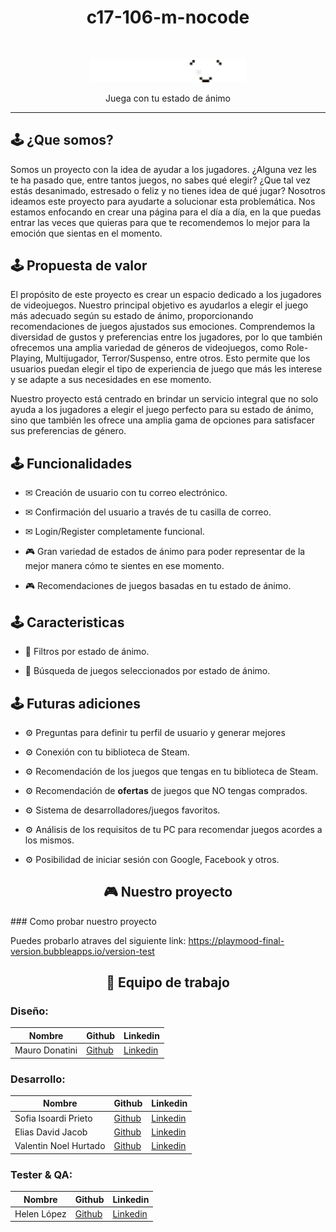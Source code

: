 <h1 align="center">c17-106-m-nocode</h1>
<br/>

<p align="center">
  <img src="logos/Logo Playmood.png" alt="Logo del proyecto" width="250">
</p>
<p align="center">Juega con tu estado de ánimo</p>



--------------
## 🕹 ¿Que somos?

Somos un proyecto con la idea de ayudar a los jugadores. ¿Alguna vez les te ha pasado que, entre tantos juegos, no sabes qué elegir? ¿Que tal vez estás desanimado, estresado o feliz y no tienes idea de qué jugar? Nosotros ideamos este proyecto para ayudarte a solucionar esta problemática. Nos estamos enfocando en crear una página para el día a día, en la que puedas entrar las veces que quieras para que te recomendemos lo mejor para la emoción que sientas en el momento.

## 🕹 Propuesta de valor

El propósito de este proyecto es crear un espacio dedicado a los jugadores de videojuegos. Nuestro principal objetivo es ayudarlos a elegir el juego más adecuado según su estado de ánimo, proporcionando recomendaciones de juegos ajustados sus emociones.
Comprendemos la diversidad de gustos y preferencias entre los jugadores, por lo que también ofrecemos una amplia variedad de géneros de videojuegos, como Role-Playing, Multijugador, Terror/Suspenso, entre otros. Esto permite que los usuarios puedan elegir el tipo de experiencia de juego que más les interese y se adapte a sus necesidades en ese momento. 

Nuestro proyecto está centrado en brindar un servicio integral que no solo ayuda a los jugadores a elegir el juego perfecto para su estado de ánimo, sino que también les ofrece una amplia gama de opciones para satisfacer sus preferencias de género.

## 🕹 Funcionalidades

- ✉ Creación de usuario con tu correo electrónico.

- ✉ Confirmación del usuario a través de tu casilla de correo.

- ✉ Login/Register completamente funcional.

- 🎮 Gran variedad de estados de ánimo para poder representar de la mejor manera cómo te sientes en ese momento.

- 🎮 Recomendaciones de juegos basadas en tu estado de ánimo.

## 🕹 Caracteristicas

- 🔧 Filtros por estado de ánimo.

- 🔧 Búsqueda de juegos seleccionados por estado de ánimo.

## 🕹 Futuras adiciones

- ⚙ Preguntas para definir tu perfil de usuario y generar mejores 

- ⚙ Conexión con tu biblioteca de Steam.
  
- ⚙ Recomendación de los juegos que tengas en tu biblioteca de Steam.
  
- ⚙ Recomendación de **ofertas** de juegos que NO tengas comprados.

- ⚙ Sistema de desarrolladores/juegos favoritos.
  
- ⚙ Análisis de los requisitos de tu PC para recomendar juegos acordes a los mismos.
  
- ⚙ Posibilidad de iniciar sesión con Google, Facebook y otros.

<h2 align="center">🎮 Nuestro proyecto</h2>
### Como probar nuestro proyecto

Puedes probarlo atraves del siguiente link:
https://playmood-final-version.bubbleapps.io/version-test

<h2 align="center">💼 Equipo de trabajo</h2>

### Diseño:
| Nombre   | Github                                  | Linkedin                                |
|----------|-----------------------------------------|-----------------------------------------|
| Mauro Donatini | [Github](enlace/al/perfil/github)    | [Linkedin](enlace/al/perfil/linkedin)|


### Desarrollo:
| Nombre   | Github                                  | Linkedin                                |
|----------|-----------------------------------------|-----------------------------------------|
| Sofia Isoardi Prieto | [Github](enlace/al/perfil/github)    | [Linkedin](enlace/al/perfil/linkedin)|
| Elias David Jacob | [Github](enlace/al/perfil/github)    | [Linkedin](enlace/al/perfil/linkedin)|
| Valentin Noel Hurtado | [Github](enlace/al/perfil/github)    | [Linkedin](enlace/al/perfil/linkedin)|

### Tester & QA:
| Nombre   | Github                                  | Linkedin                                |
|----------|-----------------------------------------|-----------------------------------------|
| Helen López | [Github](enlace/al/perfil/github)    | [Linkedin](enlace/al/perfil/linkedin)|

